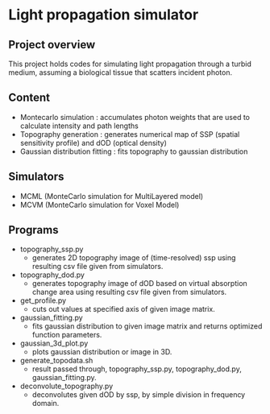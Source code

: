 # Light propagation simulator

## Project overview
This project holds codes for simulating light propagation through a turbid medium, assuming a biological tissue that scatters incident photon.

## Content
- Montecarlo simulation : accumulates photon weights that are used to calculate intensity and path lengths
- Topography generation : generates numerical map of SSP (spatial sensitivity profile) and dOD (optical density)
- Gaussian distribution fitting : fits topography to gaussian distribution

## Simulators
- MCML (MonteCarlo simulation for MultiLayered model)
- MCVM (MonteCarlo simulation for Voxel Model)

## Programs
- topography_ssp.py
    - generates 2D topography image of (time-resolved) ssp using resulting csv file given from simulators.
- topography_dod.py
    - generates topography image of dOD based on virtual absorption change area using resulting csv file given from simulators.
- get_profile.py
    - cuts out values at specified axis of given image matrix.
- gaussian_fitting.py
    - fits gaussian distribution to given image matrix and returns optimized function parameters.
- gaussian_3d_plot.py
    - plots gaussian distribution or image in 3D.
- generate_topodata.sh
    - result passed through, topography_ssp.py, topography_dod.py, gaussian_fitting.py.
- deconvolute_topography.py
    - deconvolutes given dOD by ssp, by simple division in frequency domain.
